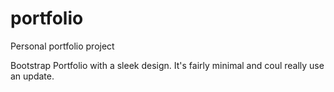 # portfolio
Personal portfolio project

Bootstrap Portfolio with a sleek design. It's fairly minimal and coul really use an update. 
